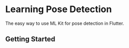 # Learning Pose Detection

The easy way to use ML Kit for pose detection in Flutter.

## Getting Started
